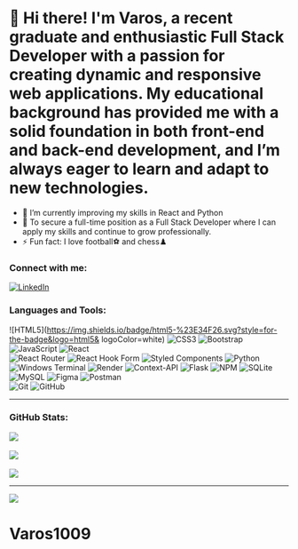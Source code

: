 # 👋 Hi there! I'm Varos, a recent graduate and enthusiastic Full Stack Developer with a passion for creating dynamic and responsive web applications. My educational background has provided me with a solid foundation in both front-end and back-end development, and I’m always eager to learn and adapt to new technologies.


- 📖 I’m currently improving my skills in React and Python
- 🥅 To secure a full-time position as a Full Stack Developer where I can apply my skills and continue to grow professionally.
- ⚡ Fun fact: I love football⚽ and chess♟️


### Connect with me:

[![LinkedIn](https://img.shields.io/badge/LinkedIn-%230077B5.svg?logo=linkedin&logoColor=white)](https://www.linkedin.com/in/varos-snkhchyan-6b1778217)


### Languages and Tools:

 ![HTML5](https://img.shields.io/badge/html5-%23E34F26.svg?style=for-the-badge&logo=html5&      logoColor=white) 
 ![CSS3](https://img.shields.io/badge/css3-%231572B6.svg?style=for-the-badge&logo=css3&logoColor=white) 
 ![Bootstrap](https://img.shields.io/badge/bootstrap-%238511FA.svg?style=for-the-badge&logo=bootstrap&logoColor=white) 
 ![JavaScript](https://img.shields.io/badge/javascript-%23323330.svg?style=for-the-badge&logo=javascript&logoColor=%23F7DF1E) 
 ![React](https://img.shields.io/badge/react-%2320232a.svg?style=for-the-badge&logo=react&logoColor=%2361DAFB)  
 ![React Router](https://img.shields.io/badge/React_Router-CA4245?style=for-the-badge&logo=react-router&logoColor=white) 
 ![React Hook Form](https://img.shields.io/badge/React%20Hook%20Form-%23EC5990.svg?style=for-the-badge&logo=reacthookform&logoColor=white)
 ![Styled Components](https://img.shields.io/badge/styled--components-DB7093?style=for-the-badge&logo=styled-components&logoColor=white) 
 ![Python](https://img.shields.io/badge/python-3670A0?style=for-the-badge&logo=python&logoColor=ffdd54) 
 ![Windows Terminal](https://img.shields.io/badge/Windows%20Terminal-%234D4D4D.svg?style=for-the-badge&logo=windows-terminal&logoColor=white) 
 ![Render](https://img.shields.io/badge/Render-%46E3B7.svg?style=for-the-badge&logo=render&logoColor=white) 
 ![Context-API](https://img.shields.io/badge/Context--Api-000000?style=for-the-badge&logo=react) 
 ![Flask](https://img.shields.io/badge/flask-%23000.svg?style=for-the-badge&logo=flask&logoColor=white) 
 ![NPM](https://img.shields.io/badge/NPM-%23CB3837.svg?style=for-the-badge&logo=npm&logoColor=white) 
 ![SQLite](https://img.shields.io/badge/sqlite-%2307405e.svg?style=for-the-badge&logo=sqlite&logoColor=white)
 ![MySQL](https://img.shields.io/badge/mysql-4479A1.svg?style=for-the-badge&logo=mysql&logoColor=white) 
 ![Figma](https://img.shields.io/badge/figma-%23F24E1E.svg?style=for-the-badge&logo=figma&logoColor=white) 
 ![Postman](https://img.shields.io/badge/Postman-FF6C37?style=for-the-badge&logo=postman&logoColor=white)  
 ![Git](https://img.shields.io/badge/git-%23F05033.svg?style=for-the-badge&logo=git&logoColor=white) 
 ![GitHub](https://img.shields.io/badge/github-%23121011.svg?style=for-the-badge&logo=github&logoColor=white) 
 


---

### GitHub Stats:

![](https://github-readme-stats.vercel.app/api?username=Varos1009&theme=dark&hide_border=false&include_all_commits=false&count_private=false)<br/><br/>
![](https://github-readme-streak-stats.herokuapp.com/?user=Varos1009&theme=dark&hide_border=false)<br/><br/>
![](https://github-readme-stats.vercel.app/api/top-langs/?username=Varos1009&theme=dark&hide_border=false&include_all_commits=false&count_private=false&layout=compact)


---

[![](https://visitcount.itsvg.in/api?id=Varos1009&icon=10&color=10)](https://visitcount.itsvg.in)
# Varos1009
